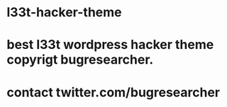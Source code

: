 # l33t-hacker-theme
# best l33t wordpress hacker theme copyrigt bugresearcher.
# contact twitter.com/bugresearcher
